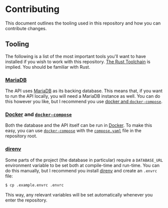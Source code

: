 # Contributing

This document outlines the tooling used in this repository and how you can
contribute changes.

## Tooling

The following is a list of the most important tools you'll want to have
installed if you wish to work with this repository. [The Rust Toolchain] is
implied. You should be familiar with Rust.

### [MariaDB]

The API uses [MariaDB] as its backing database. This means that, if you want to
run the API locally, you will need a MariaDB instance as well. You can do this
however you like, but I recommend you use
[docker and `docker-compose`](#docker-and-docker-compose).

### [Docker] and [`docker-compose`]

Both the database and the API itself can be run in [Docker]. To make this easy,
you can use [`docker-compose`] with the [`compose.yaml`](./compose.yaml) file in
the repository root.

### [direnv]

Some parts of the project (the database in particular) require a `DATABASE_URL`
environment variable to be set both at compile-time and run-time. You can do
this manually, but I recommend you install [direnv] and create an `.envrc` file:

```sh
$ cp .example.envrc .envrc
```

This way, any relevant variables will be set automatically whenever you enter
the repository.

[The Rust Toolchain]: https://www.rust-lang.org/tools/install
[MariaDB]: https://mariadb.org
[Docker]: https://www.docker.com
[`docker-compose`]: https://docs.docker.com/compose
[direnv]: https://direnv.net
